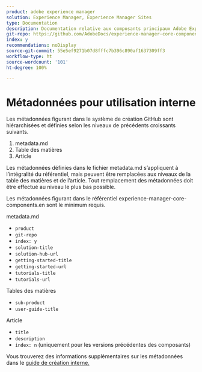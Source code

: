 ```yaml
---
product: adobe experience manager
solution: Experience Manager, Experience Manager Sites
type: Documentation
description: Documentation relative aux composants principaux Adobe Experience Manager
git-repo: https://github.com/AdobeDocs/experience-manager-core-components.fr-FR
index: y
recommendations: noDisplay
source-git-commit: 55e5ef9271b07d8fffc7b396c890af1637309ff3
workflow-type: ht
source-wordcount: '101'
ht-degree: 100%

---
```



# Métadonnées pour utilisation interne

Les métadonnées figurant dans le système de création GitHub sont hiérarchisées et définies selon les niveaux de précédents croissants suivants.

1. metadata.md
1. Table des matières
1. Article

Les métadonnées définies dans le fichier metadata.md s’appliquent à l’intégralité du référentiel, mais peuvent être remplacées aux niveaux de la table des matières et de l’article. Tout remplacement des métadonnées doit être effectué au niveau le plus bas possible.

Les métadonnées figurant dans le référentiel experience-manager-core-components.en sont le minimum requis.

metadata.md

* `product`
* `git-repo`
* `index: y`
* `solution-title`
* `solution-hub-url`
* `getting-started-title`
* `getting-started-url`
* `tutorials-title`
* `tutorials-url`

Tables des matières

* `sub-product`
* `user-guide-title`

Article

* `title`
* `description`
* `index: n` (uniquement pour les versions précédentes des composants)

Vous trouverez des informations supplémentaires sur les métadonnées dans le [guide de création interne.](https://experienceleague.adobe.com/docs/authoring-guide-exl/using/authoring/features/metadata.html?lang=fr#solution)
